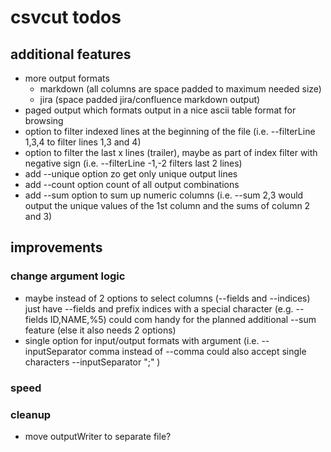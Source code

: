 # csvcut todos

## additional features
* more output formats
  * markdown (all columns are space padded to maximum needed size)
  * jira (space padded jira/confluence markdown output)
* paged output which formats output in a nice ascii table format for browsing
* option to filter indexed lines at the beginning of the file (i.e. --filterLine 1,3,4 to filter lines 1,3 and 4)
* option to filter the last x lines (trailer), maybe as part of index filter with negative sign (i.e. --filterLine -1,-2 filters last 2 lines)
* add --unique option zo get only unique output lines
* add --count option count of all output combinations
* add --sum option to sum up numeric columns (i.e. --sum 2,3 would output the unique values of the 1st column and the sums of column 2 and 3)

## improvements

### change argument logic
* maybe instead of 2 options to select columns (--fields and --indices) just have --fields and prefix indices with a special character  (e.g. --fields ID,NAME,%5) could com handy for the planned additional --sum feature (else it also needs 2 options)
* single option for input/output formats with argument (i.e. --inputSeparator comma instead of --comma could also accept single characters --inputSeparator ";" )

### speed

### cleanup
* move outputWriter to separate file?